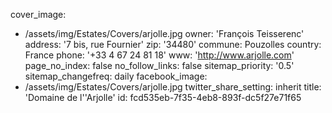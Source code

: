 cover_image:
  - /assets/img/Estates/Covers/arjolle.jpg
owner: 'François Teisserenc'
address: '7 bis, rue Fournier'
zip: '34480'
commune: Pouzolles
country: France
phone: '+33 4 67 24 81 18'
www: 'http://www.arjolle.com'
page_no_index: false
no_follow_links: false
sitemap_priority: '0.5'
sitemap_changefreq: daily
facebook_image:
  - /assets/img/Estates/Covers/arjolle.jpg
twitter_share_setting: inherit
title: 'Domaine de l''Arjolle'
id: fcd535eb-7f35-4eb8-893f-dc5f27e71f65
